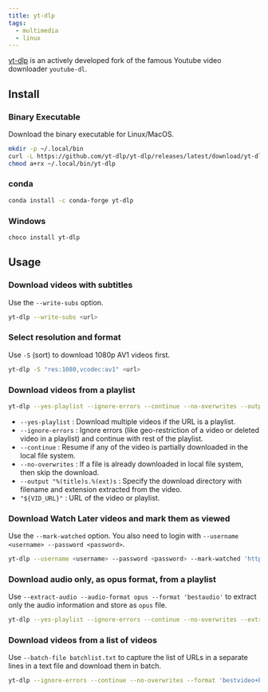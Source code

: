 ```yaml
---
title: yt-dlp
tags:
  - multimedia
  - linux
---
```


[yt-dlp](https://github.com/yt-dlp/yt-dlp) is an actively developed fork of the famous Youtube video downloader `youtube-dl`.

## Install

### Binary Executable

Download the binary executable for Linux/MacOS.

```sh
mkdir -p ~/.local/bin
curl -L https://github.com/yt-dlp/yt-dlp/releases/latest/download/yt-dlp -o ~/.local/bin/yt-dlp
chmod a+rx ~/.local/bin/yt-dlp
```

### conda

```sh
conda install -c conda-forge yt-dlp
```

### Windows

```powershell
choco install yt-dlp
```

## Usage

### Download videos with subtitles

Use the `--write-subs` option.

```sh
yt-dlp --write-subs <url>
```

### Select resolution and format

Use `-S` (sort) to download 1080p AV1 videos first.

```sh
yt-dlp -S "res:1080,vcodec:av1" <url>
```

### Download videos from a playlist

```sh
yt-dlp --yes-playlist --ignore-errors --continue --no-overwrites --output "%(title)s.%(ext)s" <playlist_url>
```

- `--yes-playlist` : Download multiple videos if the URL is a playlist.
- `--ignore-errors` : Ignore errors (like geo-restriction of a video or deleted video in a playlist) and continue with rest of the playlist.
- `--continue` : Resume if any of the video is partially downloaded in the local file system.
- `--no-overwrites` : If a file is already downloaded in local file system, then skip the download.
- `--output "%(title)s.%(ext)s` : Specify the download directory with filename and extension extracted from the video.
- `"${VID_URL}"` : URL of the video or playlist.

### Download Watch Later videos and mark them as viewed

Use the `--mark-watched` option. You also need to login with `--username <username> --password <password>`.

```sh
yt-dlp --username <username> --password <password> --mark-watched 'https://www.youtube.com/playlist?list=WL'
```

### Download audio only, as opus format, from a playlist

Use `--extract-audio --audio-format opus --format 'bestaudio'` to extract only the audio information and store as `opus` file.

```sh
yt-dlp --yes-playlist --ignore-errors --continue --no-overwrites --extract-audio --audio-format opus --format 'bestaudio' --output "%(title)s.%(ext)s" "${URL}"
```

### Download videos from a list of videos

Use `--batch-file batchlist.txt` to capture the list of URLs in a separate lines in a text file and download them in batch.

```sh
yt-dlp --ignore-errors --continue --no-overwrites --format 'bestvideo+bestaudio' --batch-file batchlist.txt --output "%(title)s.%(ext)s"
```
